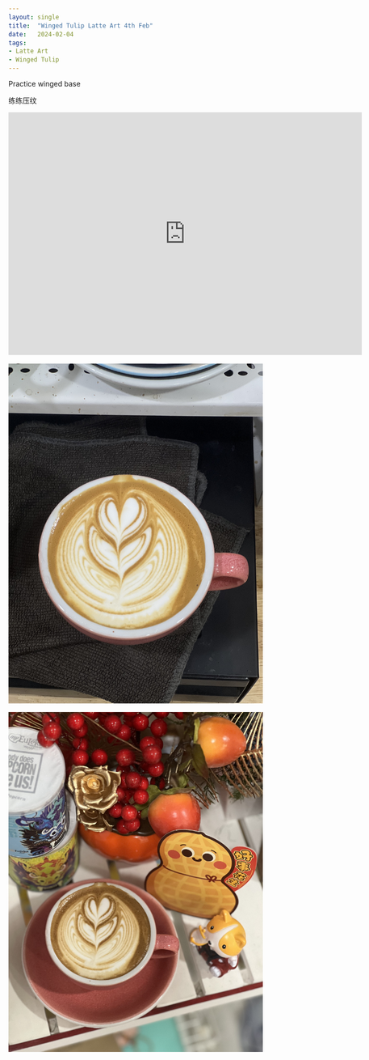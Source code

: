 ```yaml
---
layout: single
title:  "Winged Tulip Latte Art 4th Feb"
date:   2024-02-04
tags:
- Latte Art
- Winged Tulip
---
```



Practice winged base

练练压纹



<div class="embed-container">
  <iframe
      src="https://www.youtube.com/embed/5z9use70YyE"
      width="700"
      height="480"
      frameborder="0"
      allowfullscreen="true">
  </iframe>
</div>


![](/assets/img/2024/02/04/IMG_3071.jpg)

![](/assets/img/2024/02/04/IMG_3074.jpg)

